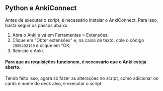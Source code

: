 ## Python e AnkiConnect

Antes de executar o script, é necessário instalar o AnkiConnect. Para isso, basta seguir os passos abaixo:

1. Abra o Anki e vá em Ferramentas > Extensões;
2. Clique em "Obter extensões" e, na caixa de texto, cole o código `2055492159` e clique em "OK;
3. Reinicie o Anki.

#### Para que as requisições funcionem, é necessário que o Anki esteja aberto.

Tendo feito isso, agora só fazer as alterações no script, como adicionar os cards e nome do deck alvo, e executar o script.



